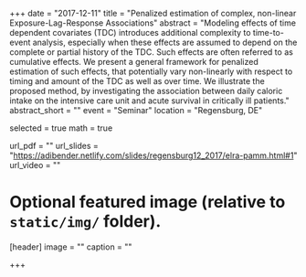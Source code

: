 +++
date = "2017-12-11"
title = "Penalized estimation of complex, non-linear Exposure-Lag-Response Associations"
abstract = "Modeling effects of time dependent covariates (TDC) introduces additional complexity to time-to-event analysis, especially when these effects are assumed to depend on the complete or partial history of the TDC. Such effects are often referred to as cumulative effects. We present a general framework for penalized estimation of such effects, that potentially vary non-linearly with respect to timing and amount of the TDC as well as over time. We illustrate the proposed method, by investigating the association between daily caloric intake on the intensive care unit and acute survival in critically ill patients."
abstract_short = ""
event = "Seminar"
location = "Regensburg, DE"

selected = true
math = true

url_pdf = ""
url_slides = "https://adibender.netlify.com/slides/regensburg12_2017/elra-pamm.html#1"
url_video = ""

# Optional featured image (relative to `static/img/` folder).
[header]
image = ""
caption = ""

+++
